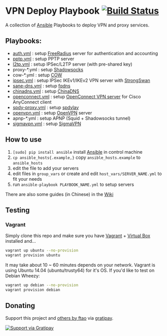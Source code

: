 # VPN Deploy Playbook [![Build Status](https://travis-ci.org/ftao/vpn-deploy-playbook.svg?branch=master)](https://travis-ci.org/ftao/vpn-deploy-playbook)

A collection of [Ansible](http://docs.ansible.com) Playbooks to deploy VPN and proxy services.


## Playbooks:

- [auth.yml](./auth.yml) : setup [FreeRadius](http://freeradius.org) server for authentication and accounting
- [pptp.yml](./pptp.yml) : setup PPTP server
- [l2tp.yml](./l2tp.yml) : setup IPSec/L2TP server (with pre-shared key)
- proxy-*.yml : setup [Shadowsocks](https://github.com/clowwindy/shadowsocks)
- cow-*.yml : setup [COW](https://github.com/cyfdecyf/cow)
- [ipsec.yml](./ipsec.yml) : setup IPSec IKEv1/IKEv2 VPN server with [StrongSwan](http://www.strongswan.org)
- [sane-dns.yml](./sane-dns.yml) : setup [fqdns](https://github.com/fqrouter/fqdns)
- [chinadns.yml](./chinadns.yml) : setup [ChinaDNS](https://github.com/clowwindy/ChinaDNS/)
- [openconnect.yml](./openconnect.yml) : setup [OpenConnect VPN server](http://www.infradead.org/ocserv/) for Cisco AnyConnect client
- [spdy-proxy.yml](./spdy-proxy.yml) : setup [spdylay](https://github.com/tatsuhiro-t/spdylay)
- [openvpn.yml](./openvpn.yml) : setup [OpenVPN](https://openvpn.net) server
- apnp-*.yml : setup APNP (Squid + Shadowsocks tunnel)
- [sigmavpn.yml](./sigmavpn.yml) : setup [SigmaVPN](https://github.com/neilalexander/sigmavpn/)


## How to use

1. `[sudo] pip install ansible` install [Ansible](http://docs.ansible.com/intro_installation.html#id11) in control machine
2. `cp ansible_hosts{.example,}` copy `ansible_hosts.example` to `ansible_hosts`
3. edit the file to add your servers
4. edit files in `group_vars` or create and edit `host_vars/SERVER_NAME.yml` to fit your needs
5. run `ansible-playbook PLAYBOOK_NAME.yml` to setup servers

There are also some guides (in Chinese) in the [Wiki](https://github.com/ftao/vpn-deploy-playbook/wiki)


## Testing
### Vagrant

Simply clone this repo and make sure you have [Vagrant](http://www.vagrantup.com) + [Virtual Box](https://www.virtualbox.org) installed and...

``` bash
vagrant up ubuntu --no-provision
vagrant provision ubuntu
```

It may take about 10 ~ 60 minutes depends on your network. Vagrant is using Ubuntu 14.04 (ubuntu/trusty64) for it's OS. If you'd like to test on Debian Wheezy:

``` bash
vagrant up debian --no-provision
vagrant provision debian
```

## Donating
Support this project and [others by ftao][gratipay-ftao] via [gratipay][gratipay-ftao].

[![Support via Gratipay][gratipay]][gratipay-ftao]

[gratipay]: https://cdn.rawgit.com/gratipay/gratipay-badge/2.3.0/dist/gratipay.png
[gratipay-ftao]: https://gratipay.com/ftao/

